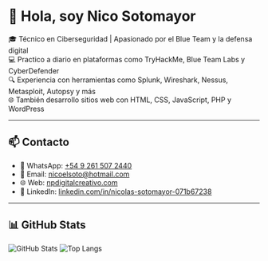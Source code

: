 # 👋 Hola, soy Nico Sotomayor

🎓 Técnico en Ciberseguridad | Apasionado por el Blue Team y la defensa digital  
💻 Practico a diario en plataformas como TryHackMe, Blue Team Labs y CyberDefender  
🔍 Experiencia con herramientas como Splunk, Wireshark, Nessus, Metasploit, Autopsy y más  
🌐 También desarrollo sitios web con HTML, CSS, JavaScript, PHP y WordPress

---

## 📫 Contacto

- 📱 WhatsApp: [+54 9 261 507 2440](https://wa.me/5492615072440)
- 📧 Email: [nicoelsoto@hotmail.com](mailto:nicoelsoto@hotmail.com)
- 🌐 Web: [npdigitalcreativo.com](https://npdigitalcreativo.com)
- 💼 LinkedIn: [linkedin.com/in/nicolas-sotomayor-071b67238](https://www.linkedin.com/in/nicolas-sotomayor-071b67238)

---

## 📊 GitHub Stats

![GitHub Stats](https://github-readme-stats.vercel.app/api?username=nicosotomayor&show_icons=true&theme=radical)
![Top Langs](https://github-readme-stats.vercel.app/api/top-langs/?username=nicosotomayor&layout=compact&theme=radical)


